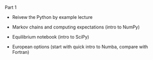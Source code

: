 Part 1 

- Reivew the Python by example lecture

- Markov chains and computing expectations (intro to NumPy)

- Equilibrium notebook (intro to SciPy)

- European options (start with quick intro to Numba, compare with Fortran)
